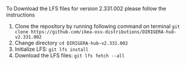 To Download the LFS files for version 2.331.002 please follow the instructions

1. Clone the repository by running following command on terminal `git clone https://github.com/ikea-oss-distributions/DIRIGERA-hub-v2.331.002`
2. Change directory `cd DIRIGERA-hub-v2.331.002`
3. Initialize LFS: `git lfs install`
4. Download the LFS files: `git lfs fetch --all`
